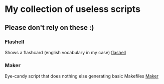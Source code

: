 # My collection of useless scripts
## Please don't rely on these :)

### Flashell
Shows a flashcard (english vocabulary in my case)
[flashell](flashell/README.md)

### Maker
Eye-candy script that does nothing else generating basic Makefiles
[Maker](Maker/README.md)

